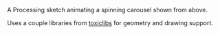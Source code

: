 A Processing sketch animating a spinning carousel shown from above.

Uses a couple libraries from [toxiclibs][toxiclibs] for geometry and drawing support.


[toxiclibs]: http://hg.postspectacular.com/toxiclibs/wiki/Home
